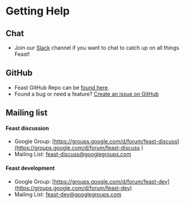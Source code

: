 # Getting Help

## Chat

* Join our [Slack](https://join.slack.com/t/feast-dev/shared_invite/enQtODA1NTc4NTc4NDE4LWUyYjdiYjUyMGNkZWQzY2IxMjI0NDUwNzlmNjM3YzRkZTZiZGM4ZTJmNmU5ZTVkZDI5OTA3YzA5ZDNlMDJjMmE) channel if you want to chat to catch up on all things Feast!

## GitHub

* Feast GitHub Repo can be [found here](https://github.com/gojek/feast/).
* Found a bug or need a feature? [Create an issue on GitHub](https://github.com/gojek/feast/issues/new)

## Mailing list

#### Feast discussion

* Google Group: [https://groups.google.com/d/forum/feast-discuss](https://groups.google.com/d/forum/feast-discuss
  )
* Mailing List: [feast-discuss@googlegroups.com](mailto:feast-discuss@googlegroups.com)

#### Feast development

* Google Group: [https://groups.google.com/d/forum/feast-dev](https://groups.google.com/d/forum/feast-dev)
* Mailing List: [feast-dev@googlegroups.com](mailto:feast-dev@googlegroups.com)

### 



